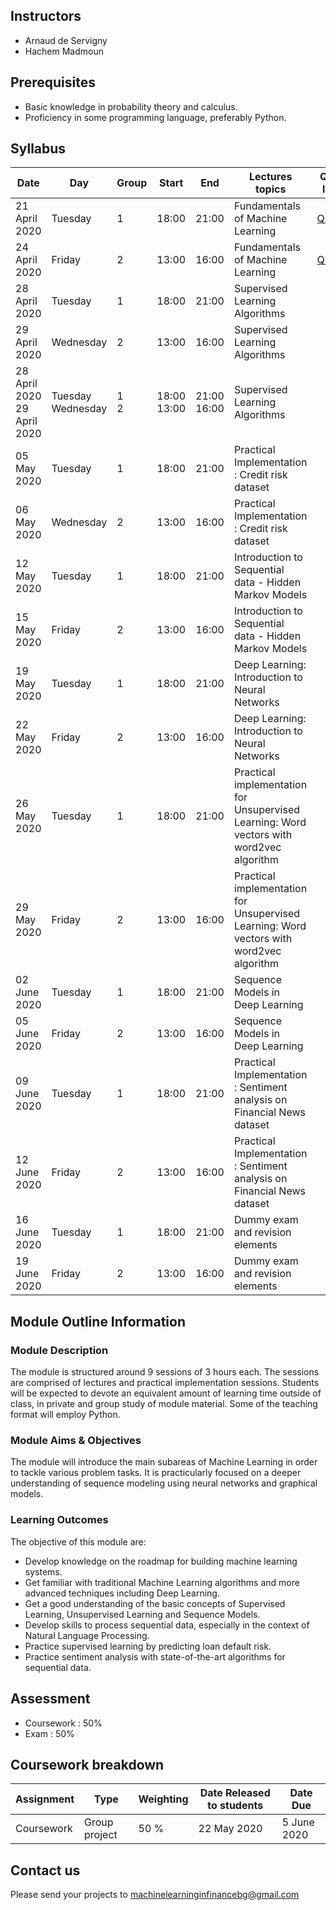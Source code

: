 ## Instructors

* Arnaud de Servigny 
* Hachem Madmoun 


## Prerequisites
* Basic knowledge in probability theory and calculus.
* Proficiency in some programming language, preferably Python. 


## Syllabus

| Date    | Day | Group | Start | End | Lectures topics  | Quiz link | Quiz pdf | Programming Session | 
|----------- | ----------- | ----------- | ----------- | ----------- | ----------- |-----------|-----------|-----------|
| 21 April 2020 | Tuesday | 1 | 18:00 | 21:00 |  Fundamentals of Machine Learning   | [Quiz1](https://forms.gle/dQ56fMHfHc31jHQ96) | [Quiz1](Quiz/Quiz1.pdf "Quiz1 PDF") |[Code1](https://colab.research.google.com/drive/11oUfmfzmx4fpLedTbVXp_dRPf2YQYRMy) [Solution1](https://colab.research.google.com/drive/1kaP7SVbVObIfywE5YEJVO1iBBezWemQ4) |
| 24 April 2020 | Friday | 2 | 13:00 | 16:00 |  Fundamentals of Machine Learning   | [Quiz1](https://forms.gle/dQ56fMHfHc31jHQ96) | [Quiz1](Quiz/Quiz1.pdf "Quiz1 PDF") |[Code1](https://colab.research.google.com/drive/11oUfmfzmx4fpLedTbVXp_dRPf2YQYRMy) [Solution1](https://colab.research.google.com/drive/1kaP7SVbVObIfywE5YEJVO1iBBezWemQ4) |
| 28 April 2020 |  Tuesday | 1 |18:00 | 21:00 | Supervised Learning Algorithms | | | |
| 29 April 2020 | Wednesday | 2 | 13:00 | 16:00 | Supervised Learning Algorithms | | | |
|28 April 2020<br>29 April 2020 | Tuesday<br>Wednesday | 1<br>2 | 18:00<br>13:00 | 21:00<br>16:00 | Supervised Learning Algorithms | | | |
| 05 May 2020 |  Tuesday | 1 | 18:00 | 21:00 | Practical Implementation : Credit risk dataset | | | |
| 06 May 2020 | Wednesday | 2 | 13:00 | 16:00 | Practical Implementation : Credit risk dataset | | | |
| 12 May 2020 |  Tuesday | 1 | 18:00 | 21:00 | Introduction to Sequential data - Hidden Markov Models | | | |
| 15 May 2020 | Friday | 2 |13:00 | 16:00 | Introduction to Sequential data - Hidden Markov Models | | | |
| 19 May 2020 |  Tuesday | 1 |18:00 | 21:00 | Deep Learning: Introduction to Neural Networks | | | |
| 22 May 2020 | Friday | 2 | 13:00 | 16:00 | Deep Learning: Introduction to Neural Networks | | | |
| 26 May 2020 |  Tuesday | 1 | 18:00 | 21:00 | Practical implementation for Unsupervised Learning: Word vectors with word2vec algorithm| | | |
| 29 May 2020 | Friday | 2 | 13:00 | 16:00 | Practical implementation for Unsupervised Learning: Word vectors with word2vec algorithm| | | |
| 02 June 2020 |  Tuesday | 1 | 18:00 | 21:00 | Sequence Models in Deep Learning | | | |
| 05 June 2020 | Friday | 2 | 13:00 | 16:00 | Sequence Models in Deep Learning | | | |
| 09 June 2020 |  Tuesday | 1 | 18:00 | 21:00 | Practical Implementation : Sentiment analysis on Financial News dataset | | | |
| 12 June 2020 | Friday | 2 | 13:00 | 16:00 | Practical Implementation : Sentiment analysis on Financial News dataset | | | |
| 16 June 2020 |  Tuesday | 1 | 18:00 | 21:00 | Dummy exam and revision elements | | | |
| 19 June 2020 | Friday | 2 | 13:00 | 16:00 | Dummy exam and revision elements | | | |

## Module Outline Information

### Module Description
The module is structured around 9 sessions of 3 hours each. The sessions are comprised of lectures and practical implementation sessions. Students will be expected to devote an equivalent amount of learning time outside of class, in private and group study of module material. Some of the teaching format will employ Python.

### Module Aims & Objectives
The module will introduce the main subareas of Machine Learning in order to tackle various problem tasks. It is practicularly focused on a deeper understanding of sequence modeling using neural networks and graphical models.  

### Learning Outcomes 

The objective of this module are:
* Develop knowledge on the roadmap for building machine learning systems.
* Get familiar with traditional Machine Learning algorithms and more advanced techniques including Deep Learning. 
* Get a good understanding of the basic concepts of Supervised Learning, Unsupervised Learning and Sequence Models.
* Develop skills to process sequential data, especially in the context of Natural Language Processing. 
* Practice supervised learning by predicting loan default risk.
* Practice sentiment analysis with state-of-the-art algorithms for sequential data.



## Assessment 

* Coursework : 50%
* Exam : 50% 

## Coursework breakdown

| Assignment    | Type | Weighting | Date Released to students | Date Due  | 
|-------------- | ---- | ---------- | ------------------------ | --------- | 
| Coursework  | Group project | 50 % |  22 May 2020 | 5 June 2020 |


## Contact us 
Please send your projects to machinelearninginfinancebg@gmail.com



